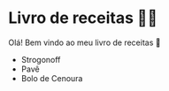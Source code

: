 # Livro de receitas :man_cook:

Olá! Bem vindo ao meu livro de receitas :wave:

 - Strogonoff
 - Pavê
 - Bolo de Cenoura